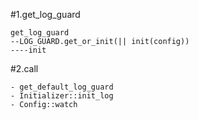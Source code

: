 #1.get_log_guard

```
get_log_guard
--LOG_GUARD.get_or_init(|| init(config))
----init
```

#2.call

```
- get_default_log_guard
- Initializer::init_log
- Config::watch

```

